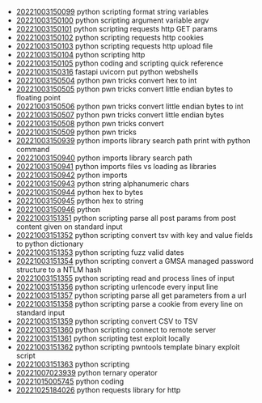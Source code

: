 - [20221003150099](/zet/20221003150099/README.md) python scripting format string variables
- [20221003150100](/zet/20221003150100/README.md) python scripting argument variable argv
- [20221003150101](/zet/20221003150101/README.md) python scripting requests http GET params
- [20221003150102](/zet/20221003150102/README.md) python scripting requests http cookies
- [20221003150103](/zet/20221003150103/README.md) python scripting requests http upload file
- [20221003150104](/zet/20221003150104/README.md) python scripting http
- [20221003150105](/zet/20221003150105/README.md) python coding and scripting quick reference
- [20221003150316](/zet/20221003150316/README.md) fastapi uvicorn put python webshells
- [20221003150504](/zet/20221003150504/README.md) python pwn tricks convert hex to int
- [20221003150505](/zet/20221003150505/README.md) python pwn tricks convert little endian bytes to floating point
- [20221003150506](/zet/20221003150506/README.md) python pwn tricks convert little endian bytes to int
- [20221003150507](/zet/20221003150507/README.md) python pwn tricks convert little endian bytes
- [20221003150508](/zet/20221003150508/README.md) python pwn tricks convert
- [20221003150509](/zet/20221003150509/README.md) python pwn tricks
- [20221003150939](/zet/20221003150939/README.md) python imports library search path print with python command
- [20221003150940](/zet/20221003150940/README.md) python imports library search path
- [20221003150941](/zet/20221003150941/README.md) python imports files vs loading as libraries
- [20221003150942](/zet/20221003150942/README.md) python imports
- [20221003150943](/zet/20221003150943/README.md) python string alphanumeric chars
- [20221003150944](/zet/20221003150944/README.md) python hex to bytes
- [20221003150945](/zet/20221003150945/README.md) python hex to string
- [20221003150946](/zet/20221003150946/README.md) python
- [20221003151351](/zet/20221003151351/README.md) python scripting parse all post params from post content given on standard input
- [20221003151352](/zet/20221003151352/README.md) python scripting convert tsv with key and value fields to python dictionary
- [20221003151353](/zet/20221003151353/README.md) python scripting fuzz valid dates
- [20221003151354](/zet/20221003151354/README.md) python scripting convert a GMSA managed password structure to a NTLM hash
- [20221003151355](/zet/20221003151355/README.md) python scripting read and process lines of input
- [20221003151356](/zet/20221003151356/README.md) python scripting urlencode every input line
- [20221003151357](/zet/20221003151357/README.md) python scripting parse all get parameters from a url
- [20221003151358](/zet/20221003151358/README.md) python scripting parse a cookie from every line on standard input
- [20221003151359](/zet/20221003151359/README.md) python scripting convert CSV to TSV
- [20221003151360](/zet/20221003151360/README.md) python scripting connect to remote server
- [20221003151361](/zet/20221003151361/README.md) python scripting test exploit locally
- [20221003151362](/zet/20221003151362/README.md) python scripting pwntools template binary exploit script
- [20221003151363](/zet/20221003151363/README.md) python scripting
- [20221007023939](/zet/20221007023939/README.md) python ternary operator
- [20221015005745](/zet/20221015005745/README.md) python coding
- [20221025184026](/zet/20221025184026/README.md) python requests library for http
